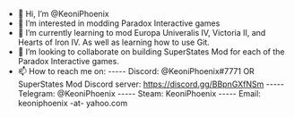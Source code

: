 - 👋 Hi, I’m @KeoniPhoenix
- 👀 I’m interested in modding Paradox Interactive games
- 🌱 I’m currently learning to mod Europa Univeralis IV, Victoria II, and Hearts of Iron IV.  As well as learning how to use Git.
- 💞️ I’m looking to collaborate on building SuperStates Mod for each of the Paradox Interactive games.
- 📫 How to reach me on:
----- Discord: @KeoniPhoenix#7771 OR SuperStates Mod Discord server: https://discord.gg/BBpnGXfNSm
----- Telegram: @KeoniPhoenix
----- Steam: KeoniPhoenix
----- Email: keoniphoenix -at- yahoo.com

<!---
KeoniPhoenix/KeoniPhoenix is a ✨ special ✨ repository because its `README.md` (this file) appears on your GitHub profile.
You can click the Preview link to take a look at your changes.
--->
